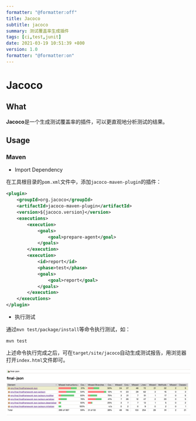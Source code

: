 ```yaml
---
formatter: "@formatter:off"
title: Jacoco 
subtitle: jacoco 
summary: 测试覆盖率生成插件 
tags: [ci,test,junit] 
date: 2021-03-19 10:51:39 +800 
version: 1.0
formatter: "@formatter:on"
---
```


# Jacoco

## What

**Jacoco**是一个生成测试覆盖率的插件，可以更直观地分析测试的结果。

## Usage

### Maven

* Import Dependency

在工具根目录的`pom.xml`文件中，添加`jacoco-maven-plugin`的插件：

```xml
<plugin>
    <groupId>org.jacoco</groupId>
    <artifactId>jacoco-maven-plugin</artifactId>
    <version>${jacoco.version}</version>
    <executions>
        <execution>
            <goals>
                <goal>prepare-agent</goal>
            </goals>
        </execution>
        <execution>
            <id>report</id>
            <phase>test</phase>
            <goals>
                <goal>report</goal>
            </goals>
        </execution>
    </executions>
</plugin>
```

* 执行测试

通过`mvn test/package/install`等命令执行测试，如：

```shell
mvn test
```

上述命令执行完成之后，可在`target/site/jacoco`自动生成测试报告，用浏览器打开`index.html`文件即可。

![Jacoco](../images/ci/jacoco.png)

